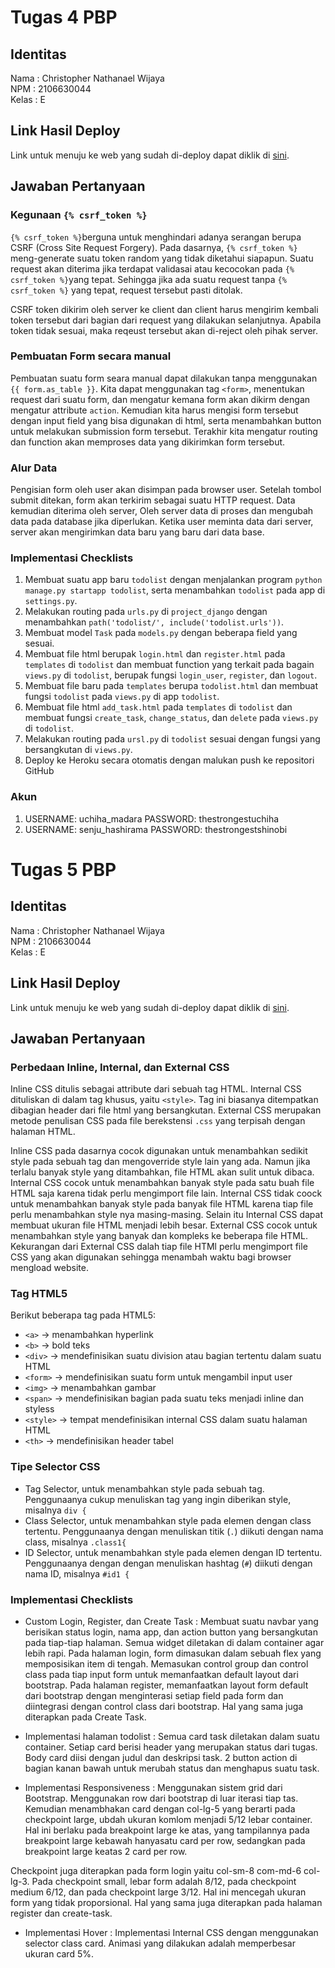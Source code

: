 # Tugas 4 PBP

## Identitas
Nama    : Christopher Nathanael Wijaya<br>
NPM     : 2106630044<br>
Kelas   : E

## Link Hasil Deploy
Link untuk menuju ke web yang sudah di-deploy dapat diklik di [sini](https://tugas2christophernw.herokuapp.com/todolist/login/).

## Jawaban Pertanyaan
### Kegunaan `{% csrf_token %}`
`{% csrf_token %}`berguna untuk menghindari adanya serangan berupa CSRF (Cross Site Request Forgery). Pada dasarnya, `{% csrf_token %}` meng-generate suatu token random yang tidak diketahui siapapun. Suatu request akan diterima jika terdapat validasai atau kecocokan pada `{% csrf_token %}`yang tepat. Sehingga jika ada suatu request tanpa `{% csrf_token %}` yang tepat, request tersebut pasti ditolak.

CSRF token dikirim oleh server ke client dan client harus mengirim kembali token tersebut dari bagian dari request yang dilakukan selanjutnya. Apabila token tidak sesuai, maka reqeust tersebut akan di-reject oleh pihak server.

### Pembuatan Form secara manual
Pembuatan suatu form seara manual dapat dilakukan tanpa menggunakan `{{ form.as_table }}`. Kita dapat menggunakan tag `<form>`, menentukan request dari suatu form, dan mengatur kemana form akan dikirm dengan mengatur attribute `action`. Kemudian kita harus mengisi form tersebut dengan input field yang bisa digunakan di html, serta menambahkan button untuk melakukan submission form tersebut. Terakhir kita mengatur routing dan function akan memproses data yang dikirimkan form tersebut.

### Alur Data
Pengisian form oleh user akan disimpan pada browser user. Setelah tombol submit ditekan, form akan terkirim sebagai suatu HTTP request. Data kemudian diterima oleh server, Oleh server data di proses dan mengubah data pada database jika diperlukan. Ketika user meminta data dari server, server akan mengirimkan data baru yang baru dari data base.

### Implementasi Checklists
1) Membuat suatu app baru `todolist` dengan menjalankan program `python manage.py startapp todolist`, serta menambahkan `todolist` pada app di `settings.py`.
2) Melakukan routing pada `urls.py` di `project_django` dengan menambahkan `path('todolist/', include('todolist.urls'))`.
3) Membuat model `Task` pada `models.py` dengan beberapa field yang sesuai.
4) Membuat file html berupak `login.html` dan `register.html` pada `templates` di `todolist` dan membuat function yang terkait pada bagain `views.py` di `todolist`, berupak fungsi `login_user`, `register`, dan `logout`.
5) Membuat file baru pada `templates` berupa `todolist.html` dan membuat fungsi `todolist` pada `views.py` di app `todolist`.
6) Membuat file html `add_task.html` pada `templates` di `todolist` dan membuat fungsi `create_task`, `change_status`, dan `delete` pada `views.py` di `todolist`.
7) Melakukan routing pada `ursl.py` di `todolist` sesuai dengan fungsi yang bersangkutan di `views.py`. 
8) Deploy ke Heroku secara otomatis dengan malukan push ke repositori GitHub

### Akun
1) USERNAME: uchiha_madara    PASSWORD: thestrongestuchiha
2) USERNAME: senju_hashirama  PASSWORD: thestrongestshinobi

# Tugas 5 PBP

## Identitas
Nama    : Christopher Nathanael Wijaya<br>
NPM     : 2106630044<br>
Kelas   : E

## Link Hasil Deploy
Link untuk menuju ke web yang sudah di-deploy dapat diklik di [sini](https://tugas2christophernw.herokuapp.com/todolist/login/).

## Jawaban Pertanyaan
### Perbedaan Inline, Internal, dan External CSS
Inline CSS ditulis sebagai attribute dari sebuah tag HTML. Internal CSS dituliskan di dalam tag khusus, yaitu `<style>`. Tag ini biasanya ditempatkan dibagian header dari file html yang bersangkutan. External CSS merupakan metode penulisan CSS pada file berekstensi `.css` yang terpisah dengan halaman HTML. 

Inline CSS pada dasarnya cocok digunakan untuk menambahkan sedikit style pada sebuah tag dan mengoverride style lain yang ada. Namun jika terlalu banyak style yang ditambahkan, file HTML akan sulit untuk dibaca. Internal CSS cocok untuk menambahkan banyak style pada satu buah file HTML saja karena tidak perlu mengimport file lain. Internal CSS tidak coock untuk menambahkan banyak style pada banyak file HTML karena tiap file perlu menambahkan style nya masing-masing. Selain itu Internal CSS dapat membuat ukuran file HTML menjadi lebih besar. External CSS cocok untuk menambahkan style yang banyak dan kompleks ke beberapa file HTML. Kekurangan dari External CSS dalah tiap file HTMl perlu mengimport file CSS yang akan digunakan sehingga menambah waktu bagi browser mengload website.

### Tag HTML5
Berikut beberapa tag pada HTML5:
- `<a>` -> menambahkan hyperlink
- `<b>` -> bold teks
- `<div>` -> mendefinisikan suatu division atau bagian tertentu dalam suatu HTML
- `<form>` -> mendefinisikan suatu form untuk mengambil input user
- `<img>` -> menambahkan gambar
- `<span>` -> mendefinisikan bagian pada suatu teks menjadi inline dan styless
- `<style>` -> tempat mendefinisikan internal CSS dalam suatu halaman HTML
- `<th>` -> mendefinisikan header tabel

### Tipe Selector CSS
- Tag Selector, untuk menambahkan style pada sebuah tag. Penggunaanya cukup menuliskan tag yang ingin diberikan style, misalnya `div {`
- Class Selector, untuk menambahkan style pada elemen dengan class tertentu. Penggunaanya dengan menuliskan titik (`.`) diikuti dengan nama class, misalnya `.class1{`
- ID Selector, untuk menambahkan style pada elemen dengan ID tertentu. Penggunaanya dengan dengan menuliskan hashtag (`#`) diikuti dengan nama ID, misalnya `#id1 {`

### Implementasi Checklists
- Custom Login, Register, dan Create Task : 
Membuat suatu navbar yang berisikan status login, nama app, dan action button yang bersangkutan pada tiap-tiap halaman. Semua widget diletakan di dalam container agar lebih rapi. Pada halaman login, form dimasukan dalam sebuah flex yang memposisikan item di tengah. Memasukan control group dan control class pada tiap input form untuk memanfaatkan default layout dari bootstrap. Pada halaman register, memanfaatkan layout form default dari bootstrap dengan menginterasi setiap field pada form dan diintegrasi dengan control class dari bootstrap. Hal yang sama juga diterapkan pada Create Task.

- Implementasi halaman todolist :
Semua card task diletakan dalam suatu container. Setiap card berisi header yang merupakan status dari tugas. Body card diisi dengan judul dan deskripsi task. 2 button action di bagian kanan bawah untuk merubah status dan menghapus suatu task.

- Implementasi Responsiveness :
Menggunakan sistem grid dari Bootstrap. Menggunakan row dari bootstrap di luar iterasi tiap tas. Kemudian menambhakan card dengan col-lg-5 yang berarti pada checkpoint large, ubdah ukuran komlom menjadi 5/12 lebar container. Hal ini berlaku pada breakpoint large ke atas, yang tampilannya pada breakpoint large kebawah hanyasatu card per row, sedangkan pada breakpoint large keatas 2 card per row.

Checkpoint juga diterapkan pada form login yaitu col-sm-8 com-md-6 col-lg-3. Pada checkpoint small, lebar form adalah 8/12, pada checkpoint medium 6/12, dan pada checkpoint large 3/12. Hal ini mencegah ukuran form yang tidak proporsional. Hal yang sama juga diterapkan pada halaman register dan create-task.

- Implementasi Hover :
Implementasi Internal CSS dengan menggunakan selector class card. Animasi yang dilakukan adalah memperbesar ukuran card 5%.
